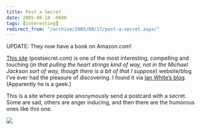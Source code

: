 ```yaml
---
title: Post a Secret
date: 2005-08-18 -0800
tags: [interesting]
redirect_from: "/archive/2005/08/17/post-a-secret.aspx/"
---
```


UPDATE: They now have a book on Amazon.com!

[This site](http://postsecret.blogspot.com/) (postsecret.com) is one of
the most interesting, compelling and touching (*in that pulling the
heart strings kind of way, not in the Michael Jackson sort of way,
though there is a bit of that I suppose*) website/blog I’ve ever had the
pleasure of discovering. I found it via [Ian White’s
blog](http://ianwhite.is-a-geek.net/ "Ian White's blog"). (Apparently he
is a geek.)

This is a site where people anonymously send a postcard with a secret.
Some are sad, others are anger inducing, and then there are the humorous
ones like this one.

![](https://haacked.com/images/SecretTicket.jpg)

